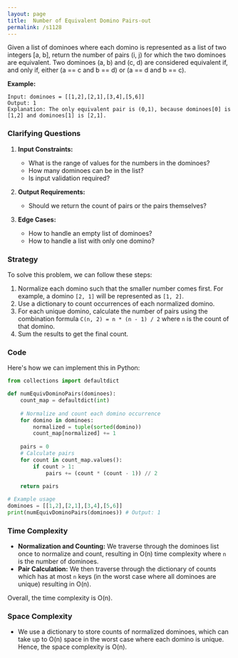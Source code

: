 ```yaml
---
layout: page
title:  Number of Equivalent Domino Pairs-out
permalink: /s1128
---
```


Given a list of dominoes where each domino is represented as a list of two integers [a, b], return the number of pairs (i, j) for which the two dominoes are equivalent. Two dominoes (a, b) and (c, d) are considered equivalent if, and only if, either (a == c and b == d) or (a == d and b == c).

**Example:**
```
Input: dominoes = [[1,2],[2,1],[3,4],[5,6]]
Output: 1
Explanation: The only equivalent pair is (0,1), because dominoes[0] is [1,2] and dominoes[1] is [2,1].
```

### Clarifying Questions

1. **Input Constraints:**
   - What is the range of values for the numbers in the dominoes?
   - How many dominoes can be in the list?
   - Is input validation required?

2. **Output Requirements:**
   - Should we return the count of pairs or the pairs themselves?

3. **Edge Cases:**
    - How to handle an empty list of dominoes?
    - How to handle a list with only one domino?

### Strategy

To solve this problem, we can follow these steps:
1. Normalize each domino such that the smaller number comes first. For example, a domino `[2, 1]` will be represented as `[1, 2]`.
2. Use a dictionary to count occurrences of each normalized domino.
3. For each unique domino, calculate the number of pairs using the combination formula `C(n, 2) = n * (n - 1) / 2` where `n` is the count of that domino.
4. Sum the results to get the final count.

### Code

Here's how we can implement this in Python:

```python
from collections import defaultdict

def numEquivDominoPairs(dominoes):
    count_map = defaultdict(int)
    
    # Normalize and count each domino occurrence
    for domino in dominoes:
        normalized = tuple(sorted(domino))
        count_map[normalized] += 1
    
    pairs = 0
    # Calculate pairs
    for count in count_map.values():
        if count > 1:
            pairs += (count * (count - 1)) // 2
    
    return pairs

# Example usage
dominoes = [[1,2],[2,1],[3,4],[5,6]]
print(numEquivDominoPairs(dominoes)) # Output: 1
```

### Time Complexity

- **Normalization and Counting:** We traverse through the dominoes list once to normalize and count, resulting in O(n) time complexity where `n` is the number of dominoes.
- **Pair Calculation:** We then traverse through the dictionary of counts which has at most `n` keys (in the worst case where all dominoes are unique) resulting in O(n).

Overall, the time complexity is O(n).

### Space Complexity

- We use a dictionary to store counts of normalized dominoes, which can take up to O(n) space in the worst case where each domino is unique. Hence, the space complexity is O(n).